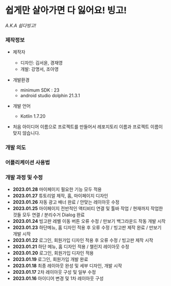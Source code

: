 # 쉽게만 살아가면 다 잃어요! 빙고!
*A.K.A 쉽다빙고!*    


### 제작정보
- 제작자
  - 디자인: 김서윤, 경재영
  - 개발: 강명서, 조아영  
  
- 개발환경
  - minimum SDK : 23
  - android studio dolphin 21.3.1
  
- 개발 언어
  - Kotlin 1.7.20    
  
- 처음 아이디어 이름으로 프로젝트를 만들어서 레포지토리 이름과 프로젝트 이름이 맞지 않습니다.
  
### 개발 의도


### 어플리케이션 사용법

### 개발 과정 및 수정
- **2023.01.28** 마이페이지 필요한 기능 모두 적용    
- **2023.01.27** 튜토리얼 제작, 홈, 마이페이지 디자인    
- **2023.01.26** 자동 광고 배너 완료 / 안맞는 레이아웃 수정
- **2023.01.25** 마이페이지 전반적인 액티비티 연결 및 툴바 작업 / 현재까지 작업한 것들 모두 연결 / 분리수거 Dialog 완료    
- **2023.01.24** 빙고판 레벨 이동 버튼 오류 수정 / 만보기 백그라운드 작동 개발 시작
- **2023.01.23** 하단메뉴, 홈 디자인 적용 후 오류 수정 / 빙고판 제작 완료 / 만보기 개발 시작        
- **2023.01.22** 로그인, 회원가입 디자인 적용 후 오류 수정 / 빙고판 제작 시작     
- **2023.01.21** 하단 메뉴, 홈 디자인 적용 / 챌린지 레이아웃 수정    
- **2023.01.20** 로그인, 회원가입 디자인 적용          
- **2023.01.19** 로그인, 회원가입 개발 완료      
- **2023.01.18** 최종 레이아웃 완성 및 세부 디자인, 개발 시작        
- **2023.01.17** 2차 레이아웃 구성 및 일부 수정     
- **2023.01.16** 아이디어 변경 및 1차 레이아웃 구성    
